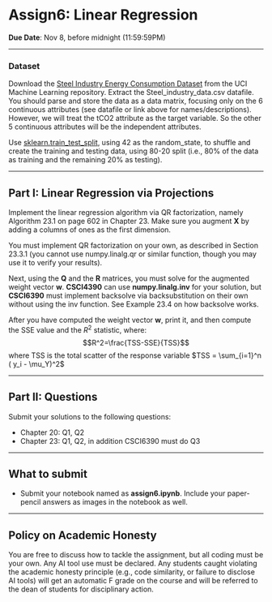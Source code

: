 <!--
.. title: CSCI4390-6390 Assign6
.. slug: dm_assign6
.. date: 2024-10-30 12:23:01 UTC-04:00
.. tags:
.. category:
.. link:
.. description:
.. has_math: True
.. type: text
-->

# Assign6: Linear Regression

**Due Date**: Nov 8, before midnight (11:59:59PM)

---
### Dataset

Download the [Steel Industry Energy Consumption
Dataset](https://archive.ics.uci.edu/dataset/851/steel+industry+energy+consumption)
from the UCI Machine Learning repository. Extract the
Steel_industry_data.csv datafile. You should parse and store the data as a
data matrix, focusing only on the 6 continuous attributes (see datafile or
link above for names/descriptions). However, we will treat the tCO2
attribute as the target variable. So the other 5 continuous attributes will
be the independent attributes.

Use
[sklearn.train_test_split](https://scikit-learn.org/1.5/modules/generated/sklearn.model_selection.train_test_split.html),
using 42 as the random_state, to shuffle and create the training and
testing data, using 80-20 split (i.e., 80% of the data as training and the
remaining 20% as testing).

---

## Part I: Linear Regression via Projections

Implement the linear regression algorithm via QR factorization, namely
Algorithm 23.1 on page 602 in Chapter 23. Make sure you augment
$\mathbf{X}$ by adding a columns of ones as the first dimension.

You must implement QR factorization on your own, as described in Section
23.3.1 (you cannot use numpy.linalg.qr or similar function, though you may
use it to verify your results).

Next, using the $\mathbf{Q}$ and the $\mathbf{R}$ matrices, you must solve
for the augmented weight vector $\mathbf{w}$. **CSCI4390** can use
**numpy.linalg.inv** for your solution, but **CSCI6390** must implement
backsolve via backsubstitution on their own without using the inv function.
See Example 23.4 on how backsolve works.

After you have computed the weight vector $\mathbf{w}$, print it, and then
compute the SSE value and the $R^2$ statistic, where:
$$R^2=\frac{TSS-SSE}{TSS}$$
where TSS is the total scatter of the response variable
$TSS = \sum_{i=1}^n ( y_i - \mu_Y)^2$


---

## Part II: Questions

Submit your solutions to the following questions:

* Chapter 20: Q1, Q2
* Chapter 23: Q1, Q2, in addition CSCI6390 must do Q3


---

## What to submit

* Submit your notebook named as **assign6.ipynb**. Include your
    paper-pencil answers as images in the notebook as well.

---

## Policy on Academic Honesty

You are free to discuss how to tackle the assignment, but all coding must be
your own. Any AI tool use must be declared. Any students caught violating
the academic honesty principle (e.g., code similarity, or failure to
disclose AI tools) will get an automatic F grade on the course and will be
referred to the dean of students for disciplinary action.
